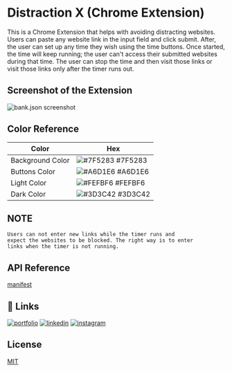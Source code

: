 
# Distraction X (Chrome Extension)

This is a Chrome Extension that helps with avoiding distracting websites. Users can paste any website link in the input field and click submit. After, the user can set up any time they wish using the time buttons. Once started, the time will keep running; the user can't access their submitted websites during that time. The user can stop the time and then visit those links or visit those links only after the timer runs out.



## Screenshot of the Extension

![bank.json screenshot]()

## Color Reference

| Color             | Hex                                                                |
| ----------------- | ------------------------------------------------------------------ |
| Background Color | ![#7F5283](https://via.placeholder.com/15/7F5283/7F5283.png) #7F5283 |
| Buttons Color | ![#A6D1E6](https://via.placeholder.com/15/A6D1E6/A6D1E6.png) #A6D1E6 |
| Light Color | ![#FEFBF6](https://via.placeholder.com/15/FEFBF6/FEFBF6.png) #FEFBF6 |
| Dark Color | ![#3D3C42](https://via.placeholder.com/15/3D3C42/3D3C42.png) #3D3C42 |


## NOTE

```
Users can not enter new links while the timer runs and
expect the websites to be blocked. The right way is to enter
links when the timer is not running.
```
## API Reference

[manifest](https://developer.chrome.com/docs/extensions/mv3/intro/)



## 🔗 Links
[![portfolio](https://img.shields.io/badge/my_portfolio-000?style=for-the-badge&logo=ko-fi&logoColor=white)](https://github.com/AurthurMorgan)
[![linkedin](https://img.shields.io/badge/linkedin-0A66C2?style=for-the-badge&logo=linkedin&logoColor=white)](https://www.linkedin.com/in/mathavanp/)
[![instagram](https://img.shields.io/badge/Instagram-E4405F?style=for-the-badge&logo=instagram&logoColor=white)](https://www.instagram.com/iammathavan/)
## License

[MIT](https://github.com/iammathavan/Distraction-X/blob/main/LICENSE)

